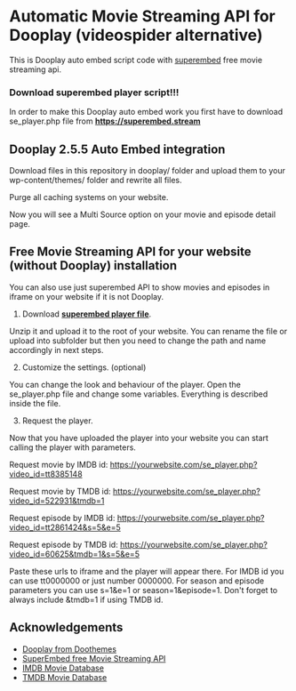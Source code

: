 
# Automatic Movie Streaming API for Dooplay (videospider alternative)
This is Dooplay auto embed script code with [superembed](https://www.superembed.stream) free movie streaming api.

### Download superembed player script!!!
In order to make this Dooplay auto embed work you first have to download se_player.php file from **https://superembed.stream**



## Dooplay 2.5.5 Auto Embed integration
Download files in this repository in dooplay/ folder and upload them to your wp-content/themes/ folder and rewrite all files.

Purge all caching systems on your website.

Now you will see a Multi Source option on your movie and episode detail page.




## Free Movie Streaming API for your website (without Dooplay) installation
You can also use just superembed API to show movies and episodes in iframe on your website if it is not Dooplay.


1. Download **[superembed player file](https://www.superembed.stream/#install)**.

Unzip it and upload it to the root of your website. You can rename the file or upload into subfolder but then you need to change the path and name accordingly in next steps.

2. Customize the settings. (optional)

You can change the look and behaviour of the player. Open the se_player.php file and change some variables. Everything is described inside the file.

3. Request the player.

Now that you have uploaded the player into your website you can start calling the player with parameters.

Request movie by IMDB id: https://yourwebsite.com/se_player.php?video_id=tt8385148

Request movie by TMDB id: https://yourwebsite.com/se_player.php?video_id=522931&tmdb=1

Request episode by IMDB id: https://yourwebsite.com/se_player.php?video_id=tt2861424&s=5&e=5

Request episode by TMDB id: https://yourwebsite.com/se_player.php?video_id=60625&tmdb=1&s=5&e=5


Paste these urls to iframe and the player will appear there.
For IMDB id you can use tt0000000 or just number 0000000.
For season and episode parameters you can use s=1&e=1 or season=1&episode=1.
Don't forget to always include &tmdb=1 if using TMDB id. 
## Acknowledgements

 - [Dooplay from Doothemes](https://doothemes.com)
 - [SuperEmbed free Movie Streaming API](https://www.superembed.stream)
 - [IMDB Movie Database](https://imdb.com)
 - [TMDB Movie Database](https://themoviedb.org)

  
